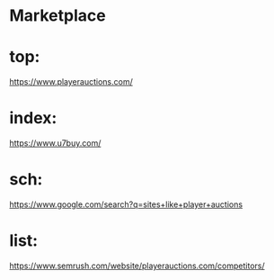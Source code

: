 # Marketplace
# top:
https://www.playerauctions.com/

# index:
https://www.u7buy.com/


# sch:
https://www.google.com/search?q=sites+like+player+auctions

# list:
https://www.semrush.com/website/playerauctions.com/competitors/
